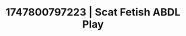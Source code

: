 ---
categories:
- Feather touch
- VR porn
- Real amateur
- Sensual slow talk
- Animation
image: /assets/images/1747800797223.jpg
layout: post
seo:
  description: Featured content with premium Scat Fetish, ABDL Play. HD images available.
  keywords: Scat Fetish, ABDL Play
  og_image: /assets/images/1747800797223.jpg
  schema_type: VisualArtwork
tags:
- ABDL Play
- Scat Fetish
- '#1747800797223'
title: 1747800797223 | Scat Fetish ABDL Play
---